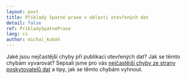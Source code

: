 ```yaml
---
layout: post
title: Příklady špatné praxe v oblasti otevřených dat
detail: false
ref: PrikladySpatnePraxe
lang: cs
author: michal_kubáň
---
```


Jaké jsou nejčastější chyby při publikaci otevřených dat? Jak se těmto chybám vyvarovat? Sepsali jsme pro vás [nejčastější chyby ze strany poskytovatelů dat](/špatná-praxe/) a tipy, jak se těmto chybám vyhnout.
